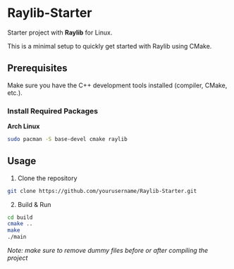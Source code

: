 # Raylib-Starter
Starter project with **Raylib** for Linux.

This is a minimal setup to quickly get started with Raylib using CMake.

## Prerequisites
Make sure you have the C++ development tools installed (compiler, CMake, etc.).

### Install Required Packages
**Arch Linux**
```bash
sudo pacman -S base-devel cmake raylib
```
## Usage
1. Clone the repository
```bash
git clone https://github.com/yourusername/Raylib-Starter.git
```
2. Build & Run
```bash
cd build
cmake ..
make
./main
```
*Note: make sure to remove dummy files before or after compiling the project*
